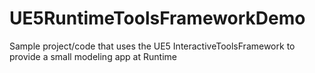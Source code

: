 # UE5RuntimeToolsFrameworkDemo
Sample project/code that uses the UE5 InteractiveToolsFramework to provide a small modeling app at Runtime
